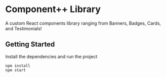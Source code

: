 # Component++ Library

A custom React components library ranging from Banners, Badges, Cards, and Testimonials!

## Getting Started

Install the dependencies and run the project

```
npm install
npm start
```
